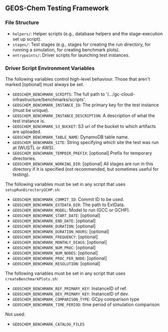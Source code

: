 ## GEOS-Chem Testing Framework

### File Structure
- `helpers/`: Helper scripts (e.g., database helpers and the stage-execution set up script).
- `stages/`: Test stages (e.g., stages for creating the run directory, for running a simulation, for creating benchmark plots). 
- `entrypoints/`: Driver scripts for launching test instances.

### Driver Script Environment Variables 

The following variables control high-level behaviour. Those that aren't marked [optional] must always be set.
  - `GEOSCHEM_BENCHMARK_SCRIPTS`: The full path to '/.../gc-cloud-infrastructure/benchmarks/scripts'.
  - `GEOSCHEM_BENCHMARK_INSTANCE_ID`: The primary key for the test instance (must be unique).
  - `GEOSCHEM_BENCHMARK_INSTANCE_DESCRIPTION`: A description of what the test instance is.
  - `GEOSCHEM_BENCHMARK_S3_BUCKET`: S3 uri of the bucket to which artifacts are uploaded.
  - `GEOSCHEM_BENCHMARK_TABLE_NAME`: DynamoDB table name.
  - `GEOSCHEM_BENCHMARK_SITE`: String specifying which site the test was run at (WUSTL or AWS).
  - `GEOSCHEM_BENCHMARK_TEMPDIR_PREFIX`: [optional] Prefix for temporary directories.
  - `GEOSCHEM_BENCHMARK_WORKING_DIR`: [optional] All stages are run in this directory if it is specified (not recommended, but sometimes useful for testing).


The following variables must be set in any script that uses `setupRunDirectoryGCHP.sh`:
  - `GEOSCHEM_BENCHMARK_COMMIT_ID`: Commit ID to be used.
  - `GEOSCHEM_BENCHMARK_EXTDATA_DIR`: The path to ExtData.
  - `GEOSCHEM_BENCHMARK_MODEL`: Model to run (GCC or GCHP).
  - `GEOSCHEM_BENCHMARK_START_DATE`: [optional]
  - `GEOSCHEM_BENCHMARK_END_DATE`: [optional]
  - `GEOSCHEM_BENCHMARK_DURATION`: [optional]
  - `GEOSCHEM_BENCHMARK_DURATION_HOURS`: [optional]
  - `GEOSCHEM_BENCHMARK_FREQUENCY`: [optional]
  - `GEOSCHEM_BENCHMARK_MONTHLY_DIAGS`: [optional]
  - `GEOSCHEM_BENCHMARK_NUM_PROC`: [optional]
  - `GEOSCHEM_BENCHMARK_NUM_NODES`: [optional]
  - `GEOSCHEM_BENCHMARK_PROC_PER_NODE`: [optional]
  - `GEOSCHEM_BENCHMARK_RESOLUTION`: [optional]

The following variables must be set in any script that uses `createBenchmarkPlots.sh`:
  - `GEOSCHEM_BENCHMARK_REF_PRIMARY_KEY`: InstanceID of ref.
  - `GEOSCHEM_BENCHMARK_DEV_PRIMARY_KEY`: InstanceID of dev.
  - `GEOSCHEM_BENCHMARK_COMPARISON_TYPE`: GCpy comparison type
  - `GEOSCHEM_BENCHMARK_TIME_PERIOD`: time period of simulation comparison

Not used:
  - `GEOSCHEM_BENCHMARK_CATALOG_FILES`

